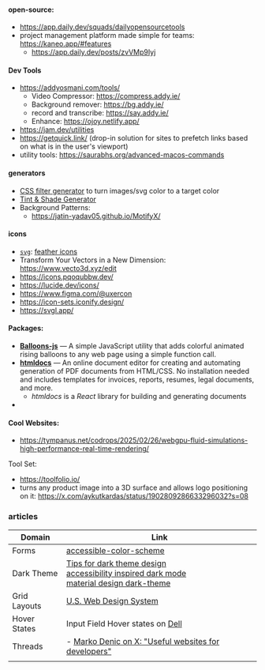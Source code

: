 
#### open-source:
- https://app.daily.dev/squads/dailyopensourcetools
- project management platform made simple for teams: https://kaneo.app/#features
	- https://app.daily.dev/posts/zvVMp9Iyj

#### Dev Tools
- https://addyosmani.com/tools/
	- Video Compressor: https://compress.addy.ie/
	- Background remover: https://bg.addy.ie/
	- record and transcribe: https://say.addy.ie/
	- Enhance: https://ojoy.netlify.app/
- https://jam.dev/utilities
- https://getquick.link/ (drop-in solution for sites to prefetch links based on what is in the user's viewport)
- utility tools: https://saurabhs.org/advanced-macos-commands

#### generators
- [CSS filter generator](https://codepen.io/sosuke/full/Pjoqqp) to turn images/svg color to a target color
- [Tint & Shade Generator](https://maketintsandshades.com/)
- Background Patterns:
	- https://jatin-yadav05.github.io/MotifyX/

#### icons
- [`svg`](./assets/svg/): [feather icons](https://feathericons.com/)
- Transform Your Vectors in a New Dimension: https://www.vecto3d.xyz/edit
- https://icons.pqoqubbw.dev/
- https://lucide.dev/icons/
- https://www.figma.com/@uxercon
- https://icon-sets.iconify.design/
- https://svgl.app/

#### Packages:
- [**Balloons-js**](https://webtoolsweekly.us5.list-manage.com/track/click?u=ea228d7061e8bbfa8639666ad&id=62185b6def&e=77c4888ebe) — A simple JavaScript utility that adds colorful animated rising balloons to any web page using a simple function call.
- [**htmldocs**](https://webtoolsweekly.us5.list-manage.com/track/click?u=ea228d7061e8bbfa8639666ad&id=d6da5d48b7&e=77c4888ebe) — An online document editor for creating and automating generation of PDF documents from HTML/CSS. No installation needed and includes templates for invoices, reports, resumes, legal documents, and more.
	- *htmldocs* is a *React* library for building and generating documents
- 
#### Cool Websites:
- https://tympanus.net/codrops/2025/02/26/webgpu-fluid-simulations-high-performance-real-time-rendering/

Tool Set:
- https://toolfolio.io/
- turns any product image into a 3D surface and allows logo positioning on it: https://x.com/aykutkardas/status/1902809286633296032?s=08

### articles

| Domain       | Link                                                                                                                                                                                                                                                                                                                              |
| ------------ | --------------------------------------------------------------------------------------------------------------------------------------------------------------------------------------------------------------------------------------------------------------------------------------------------------------------------------- |
| Forms        | [accessible-color-scheme](https://medium.com/envoy-design/how-to-design-an-accessible-color-scheme-4a13ca12c92b)                                                                                                                                                                                                                  |
| Dark Theme   | [Tips for dark theme design](https://uxplanet.org/8-tips-for-dark-theme-design-8dfc2f8f7ab6) <br>[accessibility inspired dark mode](https://www.habaneroconsulting.com/stories/insights/2021/accessibility-inspired-dark-mode) <br>[material design dark-theme](https://material.io/design/color/dark-theme.html#properties) <br> |
| Grid Layouts | [U.S. Web Design System](https://designsystem.digital.gov/utilities/layout-grid/)                                                                                                                                                                                                                                                 |
| Hover States | Input Field Hover states on [Dell](https://www.dell.com/support/home/en-in/product-support/servicetag/0-U3BWUHowYmlBNTE0eVpycGVmSEZ4dz090/drivers)                                                                                                                                                                                |
| Threads      | - [Marko Denic on X: "Useful websites for developers"](https://x.com/denicmarko/status/1862813252385689972)                                                                                                                                                                                                                       |
|              |                                                                                                                                                                                                                                                                                                                                   |


